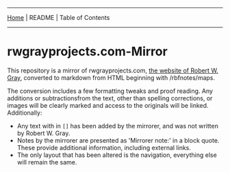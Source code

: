 <!-- Date: 6 January 2016 16:17:04 -->

<hr>

[Home](./index.md "Home") | README | Table of Contents

<hr>

# rwgrayprojects.com-Mirror

This repository is a mirror of rwgrayprojects.com, [the website of Robert W. Gray](http://www.rwgrayprojects.com/ "rwgrayprojects.com"), converted to markdown from HTML beginning with /rbfnotes/maps.

The conversion includes a few formatting tweaks and proof reading. Any additions or subtractionsfrom the text, other than spelling corrections, or images will be clearly marked and access to the originals will be linked. Additionally:

- Any text with in `[]` has been added by the mirrorer, and was not written by Robert W. Gray.  
- Notes by the mirrorer are presented as 'Mirrorer note:' in a block quote. These provide additional information, including external links.  
- The only layout that has been altered is the navigation, everything else will remain the same.
